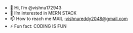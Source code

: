 - 👋 Hi, I’m @vishnu172943
- 👀 I’m interested in MERN STACK
- 📫 How to reach me MAIL :vishnureddy2048@gmail.com 
- ⚡ Fun fact: CODING IS FUN

<!---
vishnu172943/vishnu172943 is a ✨ special ✨ repository because its `README.md` (this file) appears on your GitHub profile.
You can click the Preview link to take a look at your changes.
--->
